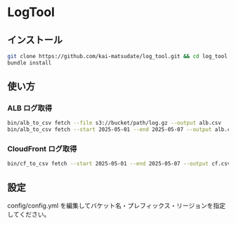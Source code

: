 # LogTool

## インストール

```bash
git clone https://github.com/kai-matsudate/log_tool.git && cd log_tool
bundle install
```

## 使い方

### ALB ログ取得

```bash
bin/alb_to_csv fetch --file s3://bucket/path/log.gz --output alb.csv
bin/alb_to_csv fetch --start 2025-05-01 --end 2025-05-07 --output alb.csv
```

### CloudFront ログ取得

```bash
bin/cf_to_csv fetch --start 2025-05-01 --end 2025-05-07 --output cf.csv
```

## 設定

config/config.yml を編集してバケット名・プレフィックス・リージョンを指定してください。
